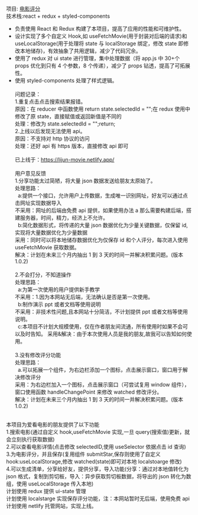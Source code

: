 项目: <a href="https://lijun-movie.netlify.app/" target="_blank">电影评分</a>
<br/>
技术栈:react + redux + styled-components<br/>

- 负责使用 React 和 Redux 构建了本项目，提高了应用的性能和可维护性。<br/>
- 设计实现了多个自定义 Hook,如 useFetchMovie(用于封装对后端的请求)和 useLocalStorage(用于处理将 state 与 localStorage 绑定，修改 state 即修改本地储存)，有效抽象了共用逻辑，减少了代码冗余。<br/>
- 使用了 redux 对 ui state 进行管理，集中处理数据（将 app.js 中 30+个 props 优化到只有 4 个参数，8 个传递），减少了 props 钻透，提高了可拓展性。<br/>
- 使用 styled-components 处理了样式逻辑。<br/>
  <br/>
  问题记录：
  <br/> 1.重复点击点击搜索结果报错。
  <br/>
  原因：在 reducer 中函数使用 return state.selectedId = "";在 redux 使用中修改了原 state，直接赋值或返回新值是不同的
  <br/>
  处理：修改为 state.selectedId = "";return;
  <br/> 2.上线以后发现无法使用 api。
  <br/>
  原因：不支持对 http 协议的访问
  <br/>
  处理：还好 api 有 https 版本，直接修改 api 即可
  <br/>
  <br/>
  已上线于：https://lijun-movie.netlify.app/<br/>
  <br/>
  用户意见反馈
  <br/> 1.分享功能太过简陋，将大量 json 数据发送给朋友太原始了。
  <br/>
  处理思路：
  <br/>
  &nbsp;&nbsp;a:提供一个接口，允许用户上传数据，生成唯一识别网址，好友可以通过点击网址实现数据导入<br/>
  不采用：网址的后端由免费 api 提供，如果使用办法 a 那么需要构建后端，搭建服务器，时间，精力，经济上不允许。
  <br/>
  &nbsp;&nbsp;b:简化数据形式，将传递的大量 json 数据优化为少量关键数据，仅保留 id,实现将大量数据优化为少量数据
  <br/>
  采用：同时可以将本地储存数据优化为仅保存 id 和个人评分，每次进入使用 useFetchMovie 获取数据。<br/>
  解决：计划在未来三个月内抽出 1 到 3 天的时间一并解决积累问题。(版本 1.0.2)
  <br/> <br/>2.不会打分，不知道操作<br/>
  处理思路：<br/>
  &nbsp;&nbsp;a:为第一次使用的用户提供新手教学<br/>
  不采用：1.因为本网站无后端，无法确认是否是第一次使用。<br/>
  &nbsp;&nbsp;b:制作演示 ppt 或者文档等使用说明<br/>
  不采用：非技术性问题,且本网站十分简洁，不计划提供 ppt 或者文档等使用说明。<br/>
  &nbsp;&nbsp;c:本项目不计划大规模使用，仅在作者朋友间流通，所有使用时如果不会可以及时告知。
  采用&解决：由于本次使用人员是我的朋友,故我可以告知如何使用。
  <br/>
  <br/>3.没有修改评分功能<br/>
  处理思路：
  <br/>
  &nbsp;&nbsp;a.可以拓展一个组件，为右边栏添加一个图标，点击展示窗口，窗口用于解决修改评分
  <br/>
  采用：为右边栏加入一个图标，点击展示窗口（可尝试复用 window 组件），窗口使用函数 handleChangePoint 来修改 watched 修改评分。<br/>
  解决：计划在未来三个月内抽出 1 到 3 天的时间一并解决积累问题。(版本 1.0.2)<br/><br/>

本项目为爱看电影的朋友提供了以下功能<br/> 1.搜索电影(通过自定义 hook,useFetchMovie 实现,一旦 query(搜索值)更新，就会立刻执行获取数据)<br/> 2.可以查看电影详情(点击修改 selectedID,使用 useSelector 依据点击 id 查询)<br/> 3.为电影评分，并且保存(复用组件 submitStar,保存则使用了自定义 hook:useLocalStorage,修改 watched(state)即可对本地 localstoarge 修改)<br/> 4.可以生成清单，分享给好友，提供分享，导入功能(分享：通过对本地值转化为 json 格式，复制到剪切板，导入：异步获取剪切板数据，将导出的 json 转化为数组，使用 useLocalStorage 传入本地)<br/>
计划使用 redux 提供 ui-state 管理<br/>
计划使用 localstarge 实现保存评分功能，注：本网站暂时无后端，使用免费 api<br/>
计划使用 netlify 托管网站，实现上线。<br/>
